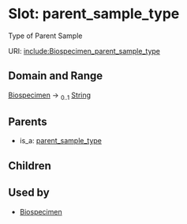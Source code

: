 
# Slot: parent_sample_type


Type of Parent Sample

URI: [include:Biospecimen_parent_sample_type](https://w3id.org/include/Biospecimen_parent_sample_type)


## Domain and Range

[Biospecimen](Biospecimen.md) &#8594;  <sub>0..1</sub> [String](types/String.md)

## Parents

 *  is_a: [parent_sample_type](parent_sample_type.md)

## Children


## Used by

 * [Biospecimen](Biospecimen.md)
